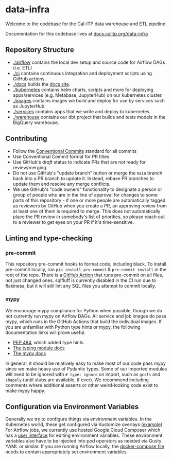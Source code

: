 # data-infra

Welcome to the codebase for the Cal-ITP data warehouse and ETL pipeline.

Documentation for this codebase lives at [docs.calitp.org/data-infra](https://docs.calitp.org/data-infra/)

## Repository Structure

- [./airflow](./airflow) contains the local dev setup and source code for Airflow DAGs (i.e. ETL)
- [./ci](./ci) contains continuous integration and deployment scripts using GitHub actions.
- [./docs](./docs) builds the [docs site](https://docs.calitp.org/data-infra).
- [./kubernetes](./kubernetes) contains helm charts, scripts and more for deploying apps/services (e.g. Metabase, JupyterHub) on our kubernetes cluster.
- [./images](./images) contains images we build and deploy for use by services such as JupyterHub.
- [./services](./services) contains apps that we write and deploy to kubernetes.
- [./warehouse](./warehouse) contains our dbt project that builds and tests models in the BigQuery warehouse.

## Contributing

- Follow the [Conventional Commits](https://www.conventionalcommits.org/en/v1.0.0/) standard for all commits
- Use Conventional Commit format for PR titles
- Use GitHub's *draft* status to indicate PRs that are not ready for review/merging
- Do not use GitHub's "update branch" button or merge the `main` branch back into a PR branch to update it. Instead, rebase PR branches to update them and resolve any merge conflicts.
- We use GitHub's "code owners" functionality to designate a person or group of people who are in the line of approval for changes to some parts of this repository - if one or more people are automatically tagged as reviewers by GitHub when you create a PR, an approving review from at least one of them is required to merge. This does not automatically place the PR review in somebody's list of priorities, so please reach out to a reviewer to get eyes on your PR if it's time-sensitive.

## Linting and type-checking

### pre-commit

This repository pre-commit hooks to format code, including black. To install
pre-commit locally, run `pip install pre-commit` & `pre-commit install`
in the root of the repo. There is a [GitHub Action](./github/workflows/lint.yml)
that runs pre-commit on all files, not just changed ones. sqlfluff is currently
disabled in the CI run due to flakiness, but it will still lint any SQL files
you attempt to commit locally.

### mypy

We encourage mypy compliance for Python when possible, though we do not
currently run mypy on Airflow DAGs. All service and job images do pass mypy,
which runs in the GitHub Actions that build the individual images. If you are
unfamiliar with Python type hints or mypy, the following documentation links
will prove useful.

- [PEP 484](https://peps.python.org/pep-0484/), which added type hints
- [The typing module docs](https://docs.python.org/3/library/typing.html)
- [The mypy docs](https://mypy.readthedocs.io/en/stable/)

In general, it should be relatively easy to make most of our code pass mypy
since we make heavy use of Pydantic types. Some of our imported modules will
need to be ignored with `# type: ignore` on import, such as `gcsfs`
and `shapely` (until stubs are available, if ever). We recommend including
comments where additional asserts or other weird-looking code exist to make mypy
happy.

## Configuration via Environment Variables

Generally we try to configure things via environment variables. In the Kubernetes
world, these get configured via Kustomize overlays ([example](./kubernetes/apps/overlays/gtfs-rt-archiver-v3-prod/archiver-channel-vars.yaml)).
For Airflow jobs, we currently use hosted Google Cloud Composer which has a
[user interface](https://console.cloud.google.com/composer/environments/detail/us-west2/calitp-airflow2-prod/variables)
for editing environment variables. These environment variables also have to be
injected into pod operators as needed via Gusty YAML or similar. If you are
running Airflow locally, the [docker-compose file](./airflow/docker-compose.yaml)
needs to contain appropriately set environment variables.
